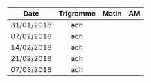 |Date | Trigramme | Matin  | AM  |
|-----|:---------:|:------:|:---:|
| 31/01/2018 | ach |       |     |
| 07/02/2018 | ach |       |     |
| 14/02/2018 | ach |       |     |
| 21/02/2018 | ach |       |     |
| 07/03/2018 | ach |       |     |
